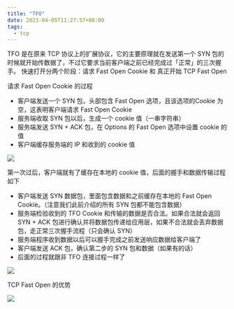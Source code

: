 ```yaml
---
title: "TFO"
date: 2023-04-05T11:27:57+08:00
tags:
  - tcp
---
```


TFO 是在原来 TCP 协议上的扩展协议，它的主要原理就在发送第一个 SYN 包的时候就开始传数据了，不过它要求当前客户端之前已经完成过「正常」的三次握手。
快速打开分两个阶段：请求 Fast Open Cookie 和 真正开始 TCP Fast Open

请求 Fast Open Cookie 的过程

- 客户端发送一个 SYN 包，头部包含 Fast Open 选项，且该选项的Cookie 为空，这表明客户端请求 Fast Open Cookie
- 服务端收取 SYN 包以后，生成一个 cookie 值（一串字符串）
- 服务端发送 SYN + ACK 包，在 Options 的 Fast Open 选项中设置 cookie 的值
- 客户端缓存服务端的 IP 和收到的 cookie 值

![](https://p1-jj.byteimg.com/tos-cn-i-t2oaga2asx/gold-user-assets/2019/4/3/169e2dc0888e6b83~tplv-t2oaga2asx-zoom-in-crop-mark:3024:0:0:0.awebp)

第一次过后，客户端就有了缓存在本地的 cookie 值，后面的握手和数据传输过程如下

- 客户端发送 SYN 数据包，里面包含数据和之前缓存在本地的 Fast Open Cookie。（注意我们此前介绍的所有 SYN 包都不能包含数据）
- 服务端检验收到的 TFO Cookie 和传输的数据是否合法。如果合法就会返回 SYN + ACK 包进行确认并将数据包传递给应用层，如果不合法就会丢弃数据包，走正常三次握手流程（只会确认 SYN）
- 服务端程序收到数据以后可以握手完成之前发送响应数据给客户端了
- 客户端发送 ACK 包，确认第二步的 SYN 包和数据（如果有的话）
- 后面的过程就跟非 TFO 连接过程一样了

![](https://p1-jj.byteimg.com/tos-cn-i-t2oaga2asx/gold-user-assets/2019/4/3/169e2dc0821ff4f9~tplv-t2oaga2asx-zoom-in-crop-mark:3024:0:0:0.awebp)

TCP Fast Open 的优势

![](https://p1-jj.byteimg.com/tos-cn-i-t2oaga2asx/gold-user-assets/2019/4/3/169e2dc0c15f46e5~tplv-t2oaga2asx-zoom-in-crop-mark:3024:0:0:0.awebp)

